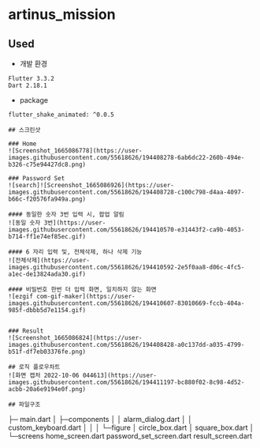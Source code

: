 # artinus_mission

## Used
- 개발 환경
```
Flutter 3.3.2
Dart 2.18.1
```
- package
```
flutter_shake_animated: ^0.0.5

## 스크린샷

### Home
![Screenshot_1665086778](https://user-images.githubusercontent.com/55618626/194408278-6ab6dc22-260b-494e-b326-c75e94427dc8.png)

### Password Set
![search]![Screenshot_1665086926](https://user-images.githubusercontent.com/55618626/194408728-c100c798-d4aa-4097-b66c-f20576fa949a.png)

#### 동일한 숫자 3번 입력 시, 팝업 알림
![동일 숫자 3번](https://user-images.githubusercontent.com/55618626/194410570-e31443f2-ca9b-4053-b714-ff1e74ef85ec.gif)

#### 6 자리 입력 및, 전체삭제, 하나 삭제 기능
![전체삭제](https://user-images.githubusercontent.com/55618626/194410592-2e5f0aa8-d06c-4fc5-a1ec-de13824ada30.gif)

#### 비밀번호 한번 더 입력 화면, 일치하지 않는 화면
![ezgif com-gif-maker](https://user-images.githubusercontent.com/55618626/194410607-83010669-fccb-404a-985f-dbbb5d7e1154.gif)


### Result
![Screenshot_1665086824](https://user-images.githubusercontent.com/55618626/194408428-a0c137dd-a035-4799-b51f-df7eb03376fe.png)

## 로직 플로우차트
![화면 캡처 2022-10-06 044613](https://user-images.githubusercontent.com/55618626/194411197-bc880f02-8c98-4d52-acbb-20a6e9194e0f.png)

## 파일구조 
```
├─ main.dart
│
├─components
│  │  alarm_dialog.dart
│  │  custom_keyboard.dart
│  │
│  └─figure
│          circle_box.dart
│          square_box.dart
│
└─screens
        home_screen.dart
        password_set_screen.dart
        result_screen.dart
```


